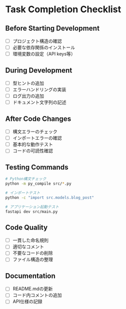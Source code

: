# Task Completion Checklist

## Before Starting Development
- [ ] プロジェクト構造の確認
- [ ] 必要な依存関係のインストール
- [ ] 環境変数の設定（API keys等）

## During Development
- [ ] 型ヒントの追加
- [ ] エラーハンドリングの実装
- [ ] ログ出力の追加
- [ ] ドキュメント文字列の記述

## After Code Changes
- [ ] 構文エラーのチェック
- [ ] インポートエラーの確認
- [ ] 基本的な動作テスト
- [ ] コードの可読性確認

## Testing Commands
```bash
# Python構文チェック
python -m py_compile src/*.py

# インポートテスト
python -c "import src.models.blog_post"

# アプリケーション起動テスト
fastapi dev src/main.py
```

## Code Quality
- [ ] 一貫した命名規則
- [ ] 適切なコメント
- [ ] 不要なコードの削除
- [ ] ファイル構造の整理

## Documentation
- [ ] README.mdの更新
- [ ] コード内コメントの追加
- [ ] API仕様の記録
